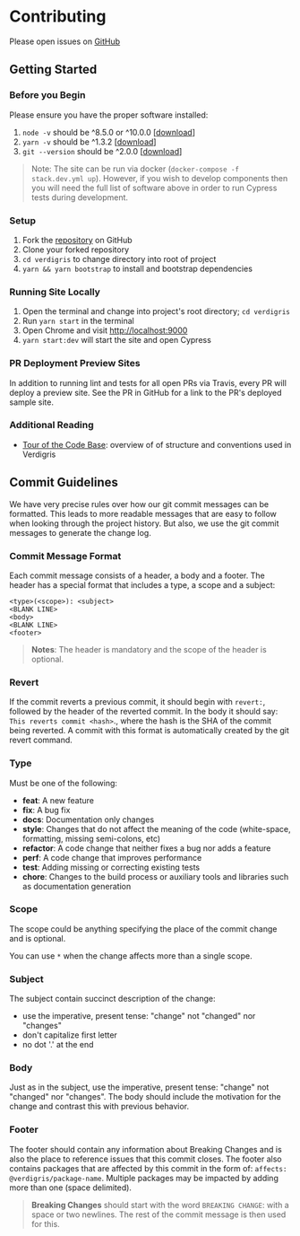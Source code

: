 # Contributing

Please open issues on [GitHub](https://github.com/andrew-codes/verdigris/issues)

## Getting Started

### Before you Begin

Please ensure you have the proper software installed:

1.  `node -v` should be ^8.5.0 or ^10.0.0 [[download](https://nodejs.org/en/)]
2.  `yarn -v` should be ^1.3.2 [[download](https://yarnpkg.com/lang/en/docs/install/)]
3.  `git --version` should be ^2.0.0 [[download](https://git-scm.com/downloads)]

> Note: The site can be run via docker (`docker-compose -f stack.dev.yml up`). However, if you wish to develop components then you will need the full list of software above in order to run Cypress tests during development.

### Setup

1.  Fork the [repository](https://github.com/andrew-codes/verdigris) on GitHub
2.  Clone your forked repository
3.  `cd verdigris` to change directory into root of project
4.  `yarn && yarn bootstrap` to install and bootstrap dependencies

### Running Site Locally

1.  Open the terminal and change into project's root directory; `cd verdigris`
2.  Run `yarn start` in the terminal
3.  Open Chrome and visit [http://localhost:9000](http://localhost:9000)
4.  `yarn start:dev` will start the site and open Cypress

### PR Deployment Preview Sites

In addition to running lint and tests for all open PRs via Travis, every PR will deploy a preview site. See the PR in GitHub for a link to the PR's deployed sample site.

### Additional Reading

* [Tour of the Code Base](../../guides/tour-of-the-code-base): overview of of structure and conventions used in Verdigris

## Commit Guidelines

We have very precise rules over how our git commit messages can be formatted. This leads to more readable messages that are easy to follow when looking through the project history. But also, we use the git commit messages to generate the change log.

### Commit Message Format

Each commit message consists of a header, a body and a footer. The header has a special format that includes a type, a scope and a subject:

```
<type>(<scope>): <subject>
<BLANK LINE>
<body>
<BLANK LINE>
<footer>
```

> **Notes**: The header is mandatory and the scope of the header is optional.

### Revert

If the commit reverts a previous commit, it should begin with `revert:`, followed by the header of the reverted commit. In the body it should say: `This reverts commit <hash>`., where the hash is the SHA of the commit being reverted. A commit with this format is automatically created by the git revert command.

### Type

Must be one of the following:

* **feat**: A new feature
* **fix**: A bug fix
* **docs**: Documentation only changes
* **style**: Changes that do not affect the meaning of the code (white-space, formatting, missing semi-colons, etc)
* **refactor**: A code change that neither fixes a bug nor adds a feature
* **perf**: A code change that improves performance
* **test**: Adding missing or correcting existing tests
* **chore**: Changes to the build process or auxiliary tools and libraries such as documentation generation

### Scope

The scope could be anything specifying the place of the commit change and is optional.

You can use `*` when the change affects more than a single scope.

### Subject

The subject contain succinct description of the change:

* use the imperative, present tense: "change" not "changed" nor "changes"
* don't capitalize first letter
* no dot '.' at the end

### Body

Just as in the subject, use the imperative, present tense: "change" not "changed" nor "changes". The body should include the motivation for the change and contrast this with previous behavior.

### Footer

The footer should contain any information about Breaking Changes and is also the place to reference issues that this commit closes. The footer also contains packages that are affected by this commit in the form of: `affects: @verdigris/package-name`. Multiple packages may be impacted by adding more than one (space delimited).

> **Breaking Changes** should start with the word `BREAKING CHANGE`: with a space or two newlines. The rest of the commit message is then used for this.

